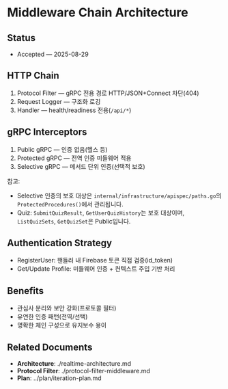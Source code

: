 # Middleware Chain Architecture

## Status
- Accepted — 2025-08-29

## HTTP Chain
1. Protocol Filter — gRPC 전용 경로 HTTP/JSON+Connect 차단(404)
2. Request Logger — 구조화 로깅
3. Handler — health/readiness 전용(`/api/*`)

## gRPC Interceptors
1. Public gRPC — 인증 없음(헬스 등)
2. Protected gRPC — 전역 인증 미들웨어 적용
3. Selective gRPC — 메서드 단위 인증(선택적 보호)

참고:
- Selective 인증의 보호 대상은 `internal/infrastructure/apispec/paths.go`의 `ProtectedProcedures()`에서 관리됩니다.
- Quiz: `SubmitQuizResult`, `GetUserQuizHistory`는 보호 대상이며, `ListQuizSets`, `GetQuizSet`은 Public입니다.

## Authentication Strategy
- RegisterUser: 핸들러 내 Firebase 토큰 직접 검증(id_token)
- Get/Update Profile: 미들웨어 인증 + 컨텍스트 주입 기반 처리

## Benefits
- 관심사 분리와 보안 강화(프로토콜 필터)
- 유연한 인증 패턴(전역/선택)
- 명확한 체인 구성으로 유지보수 용이

## Related Documents
- **Architecture**: ./realtime-architecture.md
- **Protocol Filter**: ./protocol-filter-middleware.md
- **Plan**: ../plan/iteration-plan.md
